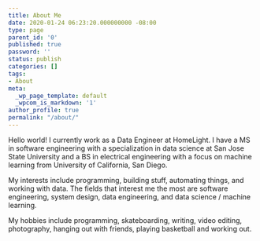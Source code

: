 ```yaml
---
title: About Me
date: 2020-01-24 06:23:20.000000000 -08:00
type: page
parent_id: '0'
published: true
password: ''
status: publish
categories: []
tags:
- About
meta:
  _wp_page_template: default
  _wpcom_is_markdown: '1'
author_profile: true
permalink: "/about/"
---
```


Hello world! I currently work as a Data Engineer at HomeLight. I have a MS in software engineering with a specialization in data science at San Jose State University and a BS in electrical engineering with a focus on machine learning from University of California, San Diego.

My interests include programming, building stuff, automating things, and working with data. The fields that interest me the most are software engineering, system design, data engineering, and data science / machine learning.

My hobbies include programming, skateboarding, writing, video editing, photography, hanging out with friends, playing basketball and working out.
